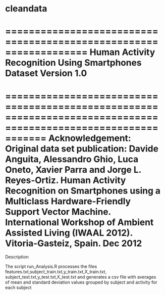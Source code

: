 cleandata
=========

==================================================================
Human Activity Recognition Using Smartphones Dataset
Version 1.0
==================================================================

===============================================================================================================
Acknowledgement:
Original data set publication: 
Davide Anguita, Alessandro Ghio, Luca Oneto, Xavier Parra and Jorge L. Reyes-Ortiz. 
Human Activity Recognition on Smartphones using a Multiclass Hardware-Friendly Support Vector Machine. 
International Workshop of Ambient Assisted Living (IWAAL 2012). Vitoria-Gasteiz, Spain. Dec 2012
===============================================================================================================


Description

The script run_Analysis.R processes the files features.txt,subject_train.txt,y_train.txt,X_train.txt,
subject_test.txt,y_test.txt,X_test.txt and generates a csv file with averages of mean and standard deviation values 
grouped by subject and activity for each subject


